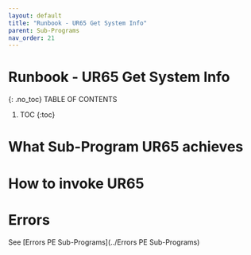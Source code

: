 ```yaml
---
layout: default
title: "Runbook - UR65 Get System Info"
parent: Sub-Programs
nav_order: 21
---
```


# Runbook - UR65 Get System Info
{: .no_toc}
TABLE OF CONTENTS 
1. TOC
{:toc}  

# What Sub-Program UR65 achieves

# How to invoke UR65

# Errors
See [Errors PE Sub-Programs](../Errors PE Sub-Programs)

